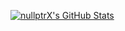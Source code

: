 [![nullptrX's GitHub Stats](https://github-readme-stats.vercel.app/api?username=nullptrX&theme=vue&hide=contribs&count_private=true&show_icons=true&include_all_commits=true)](https://github.com/nullptrX)
